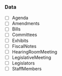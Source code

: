 ###  Data
- [ ] Agenda
- [ ] Amendments
- [ ] Bills
- [ ] Committees
- [ ] Exhibits
- [ ] FiscalNotes
- [ ] HearingRoomMeeting
- [ ] LegislativeMeeting
- [ ] Legislators
- [ ] StaffMembers